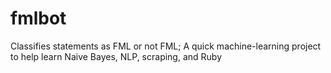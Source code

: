 fmlbot
======

Classifies statements as FML or not FML; A quick machine-learning project to help learn Naive Bayes, NLP, scraping, and Ruby
